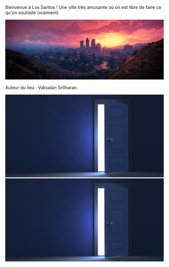 Bienvenue à Los Santos ! 
Une ville très amusante où on est libre de faire ce qu'on souhaite (vraiment)

[![Los Santos](/images/lossantos.jpg)](https://www.youtube.com/watch?v=QkkoHAzjnUs)

Auteur du lieu : Vaksalan Sritharan. 


[![door1](/images/door.jpg)](https://github.com/Vaksalan/myLabesgi/blob/main/salle5.md)
[![door2](/images/door.jpg)](https://github.com/Vaksalan/myLabesgi/blob/main/salle3.md)
